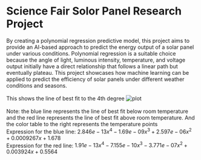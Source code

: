 # Science Fair Solor Panel Research Project

By creating a polynomial regression predictive model, this project aims to provide an AI-based approach to predict the energy output of a solar panel under various conditions. Polynomial regression is a suitable choice because the angle of light, luminous intensity, temperature, and voltage output initially have a direct relationship that follows a linear path but eventually plateau. This project showcases how machine learning can be applied to predict the efficiency of solar panels under different weather conditions and seasons.
<br />
<br />
This shows the line of best fit to the 4th degree
![plot](https://github.com/Overclocker2077/Solar-Panel-Research-Project/blob/main/Screenshot%202024-11-28%20091100.png)
<br />
<br />
Note: the blue line represents the line of best fit below room temperature and the red line represents the line of best fit above room temperature. And the color table to the right represents the temperature points<br />
Expression for the blue line:  $2.846e-13 x^4 - 1.69e-09 x^3 + 2.597e-06 x^2 + 0.0009267 x + 1.678$ <br />
Expression for the red line:  $1.91e-13 x^4 - 7.155e-10 x^3 - 3.771e-07 x^2 + 0.003924 x + 0.5564$<br />

